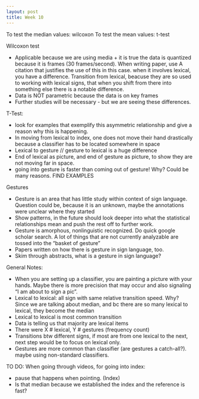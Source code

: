 ```yaml
---
layout: post
title: Week 10
---
```


To test the median values: wilcoxon
To test the mean values: t-test 

Wilcoxon test
- Applicable because we are using media + it is true the data is quantized because it is frames (30 frames/second). When writing paper, use A citation that justifies the use of this in this case. when it involves lexical, you have a difference. Transition from lexical, beacuse they are so used to working with lexical signs, that when you shift from there into something else there is a notable difference.
- Data is NOT parametric because the data is on key frames
- Further studies will be necessary - but we are seeing these differences. 

T-Test:
- look for examples that exemplify this asymmetric relationship and give a reason why this is happening.
- In moving from lexical to index, one does not move their hand drastically because a classifier has to be located somewhere in space
- Lexical to gesture // gesture to lexical is a huge difference
- End of lexical as picture, and end of gesture as picture, to show they are not moving far in space. 
- going into gesture is faster than coming out of gesture! Why? Could be many reasons. FIND EXAMPLES

Gestures
- Gesture is an area that has little study within context of sign language. Question could be, because it is an unknown, maybe the annotations were unclear where they started
- Show patterns, in the future should look deeper into what the statistical relationships mean and push the rest off to further work.
- Gesture is amorphous, nonlinguistic recognized. Do quick google scholar search. A lot of things that are not currently analyzable are tossed into the “basket of gesture”
- Papers written on how there is gesture in sign language, too.
- Skim through abstracts, what is a gesture in sign language?

General Notes:
- When you are setting up a classifier, you are painting a picture with your hands. Maybe there is more precision that may occur and also signaling “I am about to sign a pic”. 
- Lexical to lexical: all sign with same relative transition speed. Why? Since we are talking about median, and bc there are so many lexical to lexical, they become the median
- Lexical to lexical is most common transition
- Data is telling us that majority are lexical items
- There were X # lexical, Y # gestures (frequency count)
- Transitions btw different signs, if most are from one lexical to the next, next step would be to focus on lexical only. 
- Gestures are more common than classifier (are gestures a catch-all?). maybe using non-standard classifiers. 

TO DO:
When going through videos, for going into index: 
- pause that happens when pointing. (Index)
- Is that median because we established the index and the reference is fast? 

